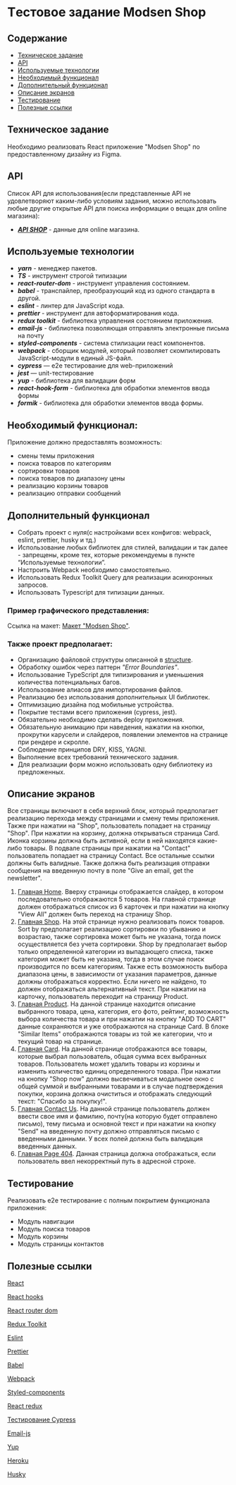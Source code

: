# Tестовое задание Modsen Shop


## Содержание


- [Техническое задание](#Техническое-задание)
- [API](#API)
- [Используемые технологии](#Используемые-технологии)
- [Необходимый функционал](#Необходимый-функционал)
- [Дополнительный функционал](#Дополнительный-функционал)
- [Описание экранов](#Описание-экранов)
- [Тестирование](#Тестирование)
- [Полезные ссылки](#Полезные-ссылки)


## Техническое задание


Необходимо реализовать React приложение "Modsen Shop" по предоставленному дизайну из Figma.


## API 

Список API для использования(если представленные API не удовлетворяют каким-либо условиям задания, можно использовать любые
другие открытые API для поиска информации о вещах для online магазина):
- ***[API SHOP](https://fakestoreapi.com/product)*** - данные для online магазина.


## Используемые технологии


- **_yarn_** - менеджер пакетов.
- **_TS_** - инструмент строгой типизации
- **_react-router-dom_** - инструмент управления состоянием.
- ***babel*** - транспайлер, преобразующий код из одного стандарта в другой.
- ***eslint*** - линтер для JavaScript кода.
- ***prettier*** - инструмент для автоформатирования кода.
- ***redux toolkit*** - библиотека управления состоянием приложения.
- **_email-js_** - библиотека позволяющая отправлять электронные письма на почту
- ***styled-components*** - система стилизации react компонентов.
- ***webpack*** -  сборщик модулей, который позволяет скомпилировать JavaScript-модули в единый JS-файл.
- ***cypress*** — e2e тестирование для web-приложений
- ***jest*** — unit-тестирование
- **_yup_** - библиотека для валидации форм
- **_react-hook-form_** - библиотека для обработки элементов ввода формы
- **_formik_** - библиотека для обработки элементов ввода формы.


## Необходимый функционал:

Приложение должно предоставлять возможность:

- смены темы приложения
- поиска товаров по категориям
- сортировки товаров
- поиска товаров по диапазону цены
- реализацию корзины товаров
- реализацию отправки сообщений 


## Дополнительный функционал

- Собрать проект с нуля(с настройками всех конфигов: webpack, eslint, prettier, husky и тд.)
- Использование любых библиотек для стилей, валидации и так далее - запрещены, кроме тех, которые рекомендуемы в пункте “Используемые технологии”.
- Настроить Webpack необходимо самостоятельно.
- Использовать Redux Toolkit Query для реализации асинхронных запросов.
- Использовать Typescript для типизации данных.


### Пример графического представления:


Ссылка на макет: [Макет "Modsen Shop"](<https://www.figma.com/file/48iSoUVdUxlK5ee7dm6mz9/Modsen-shop?node-id=0-1&t=YeTKQMbkzvYxgSmu-0>).


### Также проект предполагает:


- Организацию файловой структуры описанной в [structure](https://github.com/mkrivel/structure).
- Обработку ошибок через паттерн _"Error Boundaries"_.
- Использование TypeScript для типизирования и уменьшения количества потенциальных багов.
- Использование алиасов для импортирования файлов.
- Реализацию без использования дополнительных UI библиотек.
- Оптимизацию дизайна под мобильные устройства.
- Покрытие тестами всего приложения (cypress, jest).
- Обязательно необходимо сделать deploy приложения.
- Обязательную анимацию при наведения, нажатии на кнопки, прокрутки карусели и слайдеров, появлении элементов на странице при рендере и скролле.
- Соблюдение принципов DRY, KISS, YAGNI.
- Выполнение всех требований технического задания.
- Для реализации форм можно использовать одну библиотеку из предложенных.


## Описание экранов

Все страницы включают в себя верхний блок, который предполагает реализацию перехода между страницами и смену темы приложения. Также при нажатии на "Shop", пользователь попадает на страницу "Shop". При нажатии на корзину, должна открываться страница Card. Иконка корзины должна быть активной, если в ней находятся какие-либо товары.
В подвале страницы при нажатии на "Contact" пользователь попадает на страницу Contact. Все остальные ссылки должны быть валидные.
Также должна быть реализация отправки сообщения на введенную почту в поле "Give an email, get the newsletter".

1. [Главная Home](<https://www.figma.com/file/48iSoUVdUxlK5ee7dm6mz9/Modsen-shop?node-id=1-7082&t=YeTKQMbkzvYxgSmu-0>).
Вверху страницы отображается слайдер, в котором последовательно отображаются 5 товаров.
На главной странице должен отображаться список из 6 карточек и при нажатии на кнопку "View All" должен быть переход на страницу Shop.
2. [Главная Shop](<https://www.figma.com/file/48iSoUVdUxlK5ee7dm6mz9/Modsen-shop?node-id=1-6414&t=YeTKQMbkzvYxgSmu-0>).
На этой странице нужно реализовать поиск товаров. Sort by предполагает реализацию сортировки по убыванию и возрастаю, также сортировка может быть не указана, тогда поиск осуществляется без учета сортировки. Shop by предполагает выбор только определенной категории из выпадающего списка, также категория может быть не указана, тогда в этом случае поиск производится по всем категориям. Также есть возможность выбора диапазона 
цены, в зависимости от указания параметров, данные должны отображаться корректно. Если ничего не найдено, то должен отображаться альтернативный текст.
При нажатии на карточку, пользователь переходит на страницу Product.
3. [Главная Product](<https://www.figma.com/file/48iSoUVdUxlK5ee7dm6mz9/Modsen-shop?node-id=1-5173&t=YeTKQMbkzvYxgSmu-0>).
На данной странице  находится описание выбранного товара, цена, категория, его фото, рейтинг, возможность выбора количества товара и при нажатии на кнопку "ADD TO CART" данные сохраняются и уже отображаются на странице Card.
В блоке "Similar Items" отображаются товары из той же категории, что и текущий товар на странице.
4. [Главная Card](<https://www.figma.com/file/48iSoUVdUxlK5ee7dm6mz9/Modsen-shop?node-id=1-5899&t=YeTKQMbkzvYxgSmu-0>).
На данной странице отображаются все товары, которые выбрал пользователь, общая сумма всех выбранных товаров. Пользователь может удалить товары из корзины и изменить количество единиц определенного товара. При нажатии на кнопку "Shop now" должно высвечиваться модальное окно с общей суммой и выбранными товарами и в случае подтверждения покупки, корзина должна очиститься и отображать следующий текст: "Спасибо за покупку!".
5. [Главная Contact Us](<https://www.figma.com/file/48iSoUVdUxlK5ee7dm6mz9/Modsen-shop?node-id=1-5504&t=YeTKQMbkzvYxgSmu-0>).
На данной странице пользователь должен ввести свое имя и фамилию, почту(на которую будет отправлено письмо), тему письма и основной текст и при нажатии на кнопку "Send"
на введенную почту должно отправляться письмо с введенными данными. У всех полей должна быть валидация введенных данных. 
6. [Главная Page 404](<https://www.figma.com/file/48iSoUVdUxlK5ee7dm6mz9/Modsen-shop?node-id=1-6404&t=YeTKQMbkzvYxgSmu-0>).
Данная страница должна отображаться, если пользователь ввел некорректный путь в адресной строке.


## Тестирование


Реализовать e2e тестирование c полным покрытием функционала приложения:

- Модуль навигации
- Модуль поиска товаров
- Модуль корзины
- Модуль страницы контактов


## Полезные ссылки


[React](https://reactjs.org/docs/getting-started.html)

[React hooks](https://reactjs.org/docs/hooks-intro.html)

[React router dom](https://reacttraining.com/react-router/web/guides/quick-start)

[Redux Toolkit](https://redux-toolkit.js.org/introduction/getting-started)

[Eslint](https://eslint.org/docs/user-guide/configuring)

[Prettier](https://prettier.io/docs/en/install.html)

[Babel](https://babeljs.io/docs/en/configuration)

[Webpack](https://webpack.js.org/guides/getting-started/)

[Styled-components](https://www.styled-components.com/docs)

[React redux](https://react-redux.js.org/introduction/quick-start)

[Тестирование Cypress](https://docs.cypress.io/guides/overview/why-cypress.html#In-a-nutshell)

[Email-js](https://www.emailjs.com/docs/examples/reactjs/)

[Yup](https://www.npmjs.com/package/yup)

[Heroku](https://devcenter.heroku.com/articles/heroku-cli)

[Husky](https://typicode.github.io/husky/#/)



